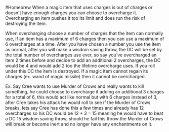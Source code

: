 #Homebrew 
When a magic item that uses charges is out of charges or doesn't have enough charges you can choose to overcharge it. Overcharging an item pushes it too its limit and does run the risk of destroying the item.

When overcharging choose a number of charges that the item can normally use, if an item has a maximum of 6 charges then you can use a maximum of 6 overcharges at a time. After you have chosen a number you use the item as normal, after you will make a wisdom saving throw, the DC will be set by the total number of overcharges use ever, so say you've overcharged an item 2 times before and decide to add an additional 2 overcharges, the DC would be 4 and would add 2 too the lifetime overcharge uses. If you roll under this DC the item is destroyed. If a magic item cannot regain its charges (ex. wand of magic missile) then it cannot be overcharged.

Ex:
Say Cree wants to use Murder of Crows and really wants to kill something, he could choose to overcharge it adding an additional 3 charges for a total of 6, this would act like normal but with 6 charges instead of 3, after Cree takes his attack he would roll to see if the Murder of Crows breaks, lets say Cree has done this a few times and already has 12 overcharges so his DC would be 12 + 3 = 15 meaning he would have to beat a DC 15 wisdom saving throw, should he fail this throw the Murder of Crows will break or become inert and no longer have any enchantments on it.
